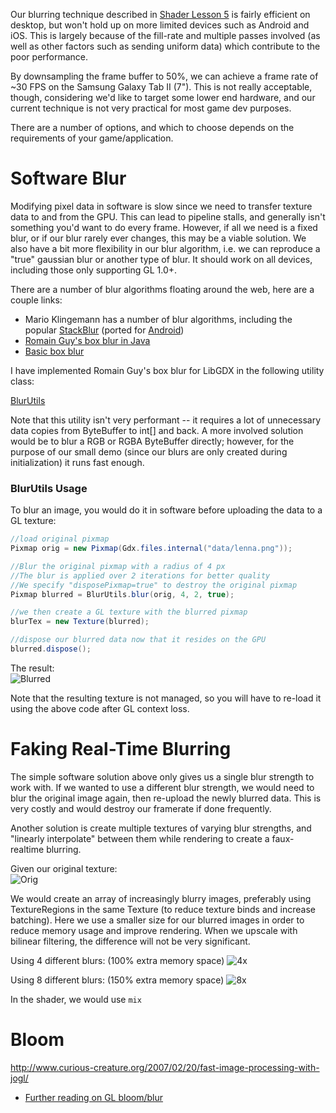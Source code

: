 Our blurring technique described in [Shader Lesson 5](ShaderLesson5) is fairly efficient on desktop, but won't hold up on more limited devices such as Android and iOS. This is largely because of the fill-rate and multiple passes involved (as well as other factors such as sending uniform data) which contribute to the poor performance. 

By downsampling the frame buffer to 50%, we can achieve a frame rate of ~30 FPS on the Samsung Galaxy Tab II (7"). This is not really acceptable, though, considering we'd like to target some lower end hardware, and our current technique is not very practical for most game dev purposes.

There are a number of options, and which to choose depends on the requirements of your game/application.

# Software Blur

Modifying pixel data in software is slow since we need to transfer texture data to and from the GPU. This can lead to pipeline stalls, and generally isn't something you'd want to do every frame. However, if all we need is a fixed blur, or if our blur rarely ever changes, this may be a viable solution. We also have a bit more flexibility in our blur algorithm, i.e. we can reproduce a "true" gaussian blur or another type of blur. It should work on all devices, including those only supporting GL 1.0+.

There are a number of blur algorithms floating around the web, here are a couple links:

- Mario Klingemann has a number of blur algorithms, including the popular [StackBlur](http://www.quasimondo.com/StackBlurForCanvas/StackBlurDemo.html) (ported for [Android](http://stackoverflow.com/questions/12198045/fast-variable-blur-or-blur-library-in-android))
- [Romain Guy's box blur in Java](http://www.java2s.com/Code/Java/Advanced-Graphics/FastBlurDemo.htm)
- [Basic box blur](http://www.blackpawn.com/texts/blur/default.html)

I have implemented Romain Guy's box blur for LibGDX in the following utility class:

[BlurUtils](https://gist.github.com/4383372)

Note that this utility isn't very performant -- it requires a lot of unnecessary data copies from ByteBuffer to int[] and back. A more involved solution would be to blur a RGB or RGBA ByteBuffer directly; however, for the purpose of our small demo (since our blurs are only created during initialization) it runs fast enough. 

### BlurUtils Usage

To blur an image, you would do it in software before uploading the data to a GL texture:

```java
//load original pixmap
Pixmap orig = new Pixmap(Gdx.files.internal("data/lenna.png"));

//Blur the original pixmap with a radius of 4 px
//The blur is applied over 2 iterations for better quality
//We specify "disposePixmap=true" to destroy the original pixmap
Pixmap blurred = BlurUtils.blur(orig, 4, 2, true);

//we then create a GL texture with the blurred pixmap
blurTex = new Texture(blurred);

//dispose our blurred data now that it resides on the GPU
blurred.dispose();
```

The result:  
![Blurred](http://i.imgur.com/kA3gW.png)

Note that the resulting texture is not managed, so you will have to re-load it using the above code after GL context loss.

# Faking Real-Time Blurring

The simple software solution above only gives us a single blur strength to work with. If we wanted to use a different blur strength, we would need to blur the original image again, then re-upload the newly blurred data. This is very costly and would destroy our framerate if done frequently. 

Another solution is create multiple textures of varying blur strengths, and "linearly interpolate" between them while rendering to create a faux-realtime blurring. 

Given our original texture:  
![Orig](http://i.imgur.com/9ePyD.png)

We would create an array of increasingly blurry images, preferably using TextureRegions in the same Texture (to reduce texture binds and increase batching). Here we use a smaller size for our blurred images in order to reduce memory usage and improve rendering. When we upscale with bilinear filtering, the difference will not be very significant. 

Using 4 different blurs: (100% extra memory space)
![4x](http://i.imgur.com/ylMdU.png)

Using 8 different blurs: (150% extra memory space)
![8x](http://i.imgur.com/JL3yQ.png)



In the shader, we would use `mix` 

# Bloom
http://www.curious-creature.org/2007/02/20/fast-image-processing-with-jogl/
- [Further reading on GL bloom/blur](http://prideout.net/archive/bloom/) 